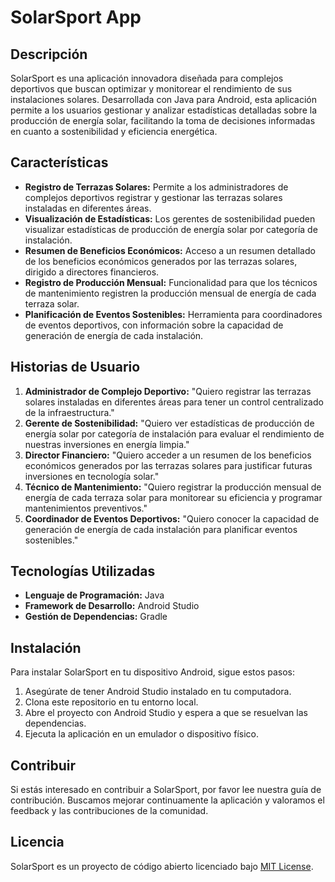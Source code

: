 # SolarSport App

## Descripción
SolarSport es una aplicación innovadora diseñada para complejos deportivos que buscan optimizar y monitorear el rendimiento de sus instalaciones solares. Desarrollada con Java para Android, esta aplicación permite a los usuarios gestionar y analizar estadísticas detalladas sobre la producción de energía solar, facilitando la toma de decisiones informadas en cuanto a sostenibilidad y eficiencia energética.

## Características
- **Registro de Terrazas Solares:** Permite a los administradores de complejos deportivos registrar y gestionar las terrazas solares instaladas en diferentes áreas.
- **Visualización de Estadísticas:** Los gerentes de sostenibilidad pueden visualizar estadísticas de producción de energía solar por categoría de instalación.
- **Resumen de Beneficios Económicos:** Acceso a un resumen detallado de los beneficios económicos generados por las terrazas solares, dirigido a directores financieros.
- **Registro de Producción Mensual:** Funcionalidad para que los técnicos de mantenimiento registren la producción mensual de energía de cada terraza solar.
- **Planificación de Eventos Sostenibles:** Herramienta para coordinadores de eventos deportivos, con información sobre la capacidad de generación de energía de cada instalación.

## Historias de Usuario
1. **Administrador de Complejo Deportivo:** "Quiero registrar las terrazas solares instaladas en diferentes áreas para tener un control centralizado de la infraestructura."
2. **Gerente de Sostenibilidad:** "Quiero ver estadísticas de producción de energía solar por categoría de instalación para evaluar el rendimiento de nuestras inversiones en energía limpia."
3. **Director Financiero:** "Quiero acceder a un resumen de los beneficios económicos generados por las terrazas solares para justificar futuras inversiones en tecnología solar."
4. **Técnico de Mantenimiento:** "Quiero registrar la producción mensual de energía de cada terraza solar para monitorear su eficiencia y programar mantenimientos preventivos."
5. **Coordinador de Eventos Deportivos:** "Quiero conocer la capacidad de generación de energía de cada instalación para planificar eventos sostenibles."

## Tecnologías Utilizadas
- **Lenguaje de Programación:** Java
- **Framework de Desarrollo:** Android Studio
- **Gestión de Dependencias:** Gradle

## Instalación
Para instalar SolarSport en tu dispositivo Android, sigue estos pasos:
1. Asegúrate de tener Android Studio instalado en tu computadora.
2. Clona este repositorio en tu entorno local.
3. Abre el proyecto con Android Studio y espera a que se resuelvan las dependencias.
4. Ejecuta la aplicación en un emulador o dispositivo físico.

## Contribuir
Si estás interesado en contribuir a SolarSport, por favor lee nuestra guía de contribución. Buscamos mejorar continuamente la aplicación y valoramos el feedback y las contribuciones de la comunidad.

## Licencia
SolarSport es un proyecto de código abierto licenciado bajo [MIT License](LICENSE).

